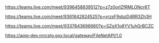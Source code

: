 
https://teams.live.com/meet/9396458839512?p=z7z0orlZfRMLONcr6T


https://teams.live.com/meet/9361842824525?p=yrzsF9sbzD4RR3Zh3H



https://teams.live.com/meet/9337843696660?p=SZgX1o8YV1uhGrBCZC


https://apig-dev.nrrcstg.gov.local/gateway/FileNetAPI/1.0
